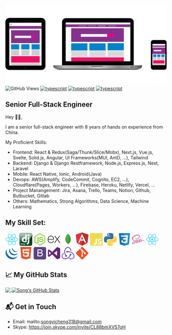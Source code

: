 ![alt README header](https://raw.githubusercontent.com/yichengsong318/yichengsong318/master/assets/header.png)
![GitHub Views](https://komarev.com/ghpvc/?username=yichengsong318&color=FAC151)
[![typescript](https://img.shields.io/badge/React-Expert-FAC151.svg?logo=react&logoWidth=20)](https://github.com/yichengsong318)
[![typescript](https://img.shields.io/badge/Django-Expert-FAC151.svg?logo=django&logoWidth=20)](https://github.com/yichengsong318)
[![typescript](https://img.shields.io/badge/Mathematics-Expert-FAC151.svg?logo=mathematics&logoWidth=20)](https://github.com/yichengsong318)
## Senior Full-Stack Engineer

Hey 👋🏻,


I am a senior full-stack engineer with 8 years of hands on experience from China.

My Proficient Skills: 
 - Frontend: React & Redux(Saga/Thunk/Slice/Mobx), Next.js, Vue.js, Svelte, Solid.js, Angular, UI Frameworks(MUI, AntD, ...), Tailwind
 - Backend: Django & Django Restframework, Node.js, Express.js, Nest, Laravel
 - Mobile: React Native, Ionic, Android(Java)
 - Devops: AWS(Amplify, CodeCommit, Cognito, EC2, ...), Cloudflare(Pages, Workers, ...), Firebase, Heroku, Netlify, Vercel, ...
 - Project Manangement: Jira, Asana, Trello, Teams, Notion, Github, Butbucket, Gitlab
 - Others: Mathematics, Strong Algorithms, Data Science, Machine Learning


## My Skill Set:

<p align="left">
<img src="https://raw.githubusercontent.com/yichengsong318/yichengsong318/master/assets/react-original.svg" height="auto" width="40">
  
<img src="https://raw.githubusercontent.com/yichengsong318/yichengsong318/master/assets/django.png" height="auto" width="40">

<img src="https://raw.githubusercontent.com/yichengsong318/yichengsong318/master/assets/nodejs-original.svg" height="auto" width="40">

<img src="https://raw.githubusercontent.com/yichengsong318/yichengsong318/master/assets/express-original.svg" height="auto" width="40">

<img src="https://raw.githubusercontent.com/yichengsong318/yichengsong318/master/assets/mongodb-original.svg" height="auto" width="40">

<img src="https://raw.githubusercontent.com/yichengsong318/yichengsong318/master/assets/angular.svg" height="auto" width="40">

<img src="https://raw.githubusercontent.com/yichengsong318/yichengsong318/master/assets/javascript-plain.svg" height="auto" width="40">

<img src="https://raw.githubusercontent.com/yichengsong318/yichengsong318/master/assets/python.svg" height="auto" width="40">

<img src="https://raw.githubusercontent.com/yichengsong318/yichengsong318/master/assets/css3-original.svg" height="auto" width="40">

<img src="https://raw.githubusercontent.com/yichengsong318/yichengsong318/master/assets/sass-original.svg" height="auto" width="40">

<img src="https://raw.githubusercontent.com/yichengsong318/yichengsong318/master/assets/react-original.svg" height="auto" width="40">

<img src="https://raw.githubusercontent.com/yichengsong318/yichengsong318/master/assets/jquery-plain.svg" height="auto" width="40">

<img src="https://raw.githubusercontent.com/yichengsong318/yichengsong318/master/assets/html5-original.svg" height="auto" width="40">

<img src="https://raw.githubusercontent.com/yichengsong318/yichengsong318/master/assets/bootstrap-plain.svg" height="auto" width="40">

<img src="https://raw.githubusercontent.com/yichengsong318/yichengsong318/master/assets/visualstudio-plain.svg" height="auto" width="40">

<img src="https://raw.githubusercontent.com/yichengsong318/yichengsong318/master/assets/redux-original.svg" height="auto" width="40">

<img src="https://raw.githubusercontent.com/yichengsong318/yichengsong318/master/assets/git-original.svg" height="auto" width="40">
</p>

## &#x1f4c8; My GitHub Stats

<a href="https://github.com/yichengsong318">
  <img align="center" src="https://github-readme-stats.vercel.app/api/top-langs/?username=yichengsong318&title_color=ffffff&text_color=c9cacc&icon_color=2bbc8a&bg_color=1d1f21" />
</a>

<a href="https://github.com/yichengsong318">
  <img align="center" src="https://github-readme-stats.vercel.app/api?username=yichengsong318&hide=PHP,html&show_icons=true&line_height=27&count_private=true&title_color=ffffff&text_color=c9cacc&icon_color=2bbc8a&bg_color=1d1f21" alt="Song's GitHub Stats" />
</a>


## 📬 Get in Touch


- Email:  mailto:songyicheng318@gmail.com
- Skype:  https://join.skype.com/invite/CL88bmXV57oH

